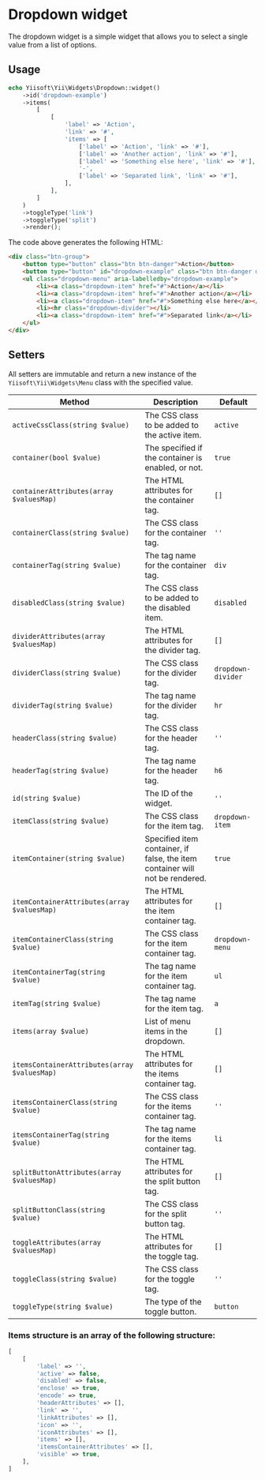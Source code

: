 # Dropdown widget

The dropdown widget is a simple widget that allows you to select a single value from a list of options.

## Usage

```php
echo Yiisoft\Yii\Widgets\Dropdown::widget()
    ->id('dropdown-example')
    ->items(
        [
            [
                'label' => 'Action',
                'link' => '#',
                'items' => [
                    ['label' => 'Action', 'link' => '#'],
                    ['label' => 'Another action', 'link' => '#'],
                    ['label' => 'Something else here', 'link' => '#'],
                    '-',
                    ['label' => 'Separated link', 'link' => '#'],
                ],
            ],
        ]
    )
    ->toggleType('link')
    ->toggleType('split')
    ->render();
```

The code above generates the following HTML:

```html
<div class="btn-group">
    <button type="button" class="btn btn-danger">Action</button>
    <button type="button" id="dropdown-example" class="btn btn-danger dropdown-toggle dropdown-toggle-split" aria-expanded="false" data-bs-toggle="dropdown"><span class="visually-hidden">Action</span></button>
    <ul class="dropdown-menu" aria-labelledby="dropdown-example">
        <li><a class="dropdown-item" href="#">Action</a></li>
        <li><a class="dropdown-item" href="#">Another action</a></li>
        <li><a class="dropdown-item" href="#">Something else here</a></li>
        <li><hr class="dropdown-divider"></li>
        <li><a class="dropdown-item" href="#">Separated link</a></li>
    </ul>
</div>
```

## Setters

All setters are immutable and return a new instance of the `Yiisoft\Yii\Widgets\Menu` class with the specified value.

Method | Description | Default
-------|-------------|---------
`activeCssClass(string $value)` | The CSS class to be added to the active item. | `active`
`container(bool $value)` | The specified if the container is enabled, or not. | `true`
`containerAttributes(array $valuesMap)` | The HTML attributes for the container tag. | `[]`
`containerClass(string $value)` | The CSS class for the container tag. | `''`
`containerTag(string $value)` | The tag name for the container tag. | `div`
`disabledClass(string $value)` | The CSS class to be added to the disabled item. | `disabled`
`dividerAttributes(array $valuesMap)` | The HTML attributes for the divider tag. | `[]`
`dividerClass(string $value)` | The CSS class for the divider tag. | `dropdown-divider`
`dividerTag(string $value)` | The tag name for the divider tag. | `hr`
`headerClass(string $value)` | The CSS class for the header tag. | `''`
`headerTag(string $value)` | The tag name for the header tag. | `h6`
`id(string $value)` | The ID of the widget. | `''`
`itemClass(string $value)` | The CSS class for the item tag. | `dropdown-item`
`itemContainer(string $value)` | Specified item container, if false, the item container will not be rendered. | `true`
`itemContainerAttributes(array $valuesMap)` | The HTML attributes for the item container tag. | `[]`
`itemContainerClass(string $value)` | The CSS class for the item container tag. | `dropdown-menu`
`itemContainerTag(string $value)` | The tag name for the item container tag. | `ul`
`itemTag(string $value)` | The tag name for the item tag. | `a`
`items(array $value)` | List of menu items in the dropdown. | `[]`
`itemsContainerAttributes(array $valuesMap)` | The HTML attributes for the items container tag. | `[]`
`itemsContainerClass(string $value)` | The CSS class for the items container tag. | `''`
`itemsContainerTag(string $value)` | The tag name for the items container tag. | `li`
`splitButtonAttributes(array $valuesMap)` | The HTML attributes for the split button tag. | `[]`
`splitButtonClass(string $value)` | The CSS class for the split button tag. | `''`
`toggleAttributes(array $valuesMap)` | The HTML attributes for the toggle tag. | `[]`
`toggleClass(string $value)` | The CSS class for the toggle tag. | `''`
`toggleType(string $value)` | The type of the toggle button. | `button`

### Items structure is an array of the following structure:

```php
[
    [
        'label' => '',
        'active' => false,
        'disabled' => false,
        'enclose' => true,
        'encode' => true,
        'headerAttributes' => [],
        'link' => '',
        'linkAttributes' => [],
        'icon' => '',
        'iconAttributes' => [],
        'items' => [],
        'itemsContainerAttributes' => [],
        'visible' => true,
    ],
]


